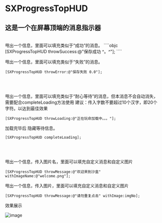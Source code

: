 # SXProgressTopHUD
这是一个在屏幕顶端的消息指示器
---

<br />
甩出一个信息，里面可以填充类似于“成功”的消息。
````objc
[SXProgressTopHUD throwSuccess:@"保存成功 ^。^"];
````


甩出一个信息，里面可以填充类似于“失败”的消息。
````objc
[SXProgressTopHUD throwError:@"保存失败 0.0"];
````
<br />
<br />

甩出一个信息，里面可以填充类似于“耐心等待”的消息，但本消息不会自动消失，需要配合completeLoading方法使用
建议：传入字数不要超过10个汉字，即20个字符。以达到最佳效果
````objc
[SXProgressTopHUD throwLoading:@"正在玩命加载中。。。"];
````
加载完毕后 隐藏等待信息。
````objc
[SXProgressTopHUD completeLoading];
````
<br />
<br />

甩出一个信息，传入图片名，里面可以填充自定义消息和自定义图片
````objc
[SXProgressTopHUD throwMessage:@"欢迎来到沙盒" withImageName:@"welcome.png"];
````

甩出一个信息，传入图片，里面可以填充自定义消息和自定义图片
````objc
[SXProgressTopHUD throwMessage:@"请勿重复点击" withImage:imgNo];
````
效果展示

![image](https://github.com/dsxNiubility/SXProgressTopHUD/raw/master/screenshots/HUD.gif)